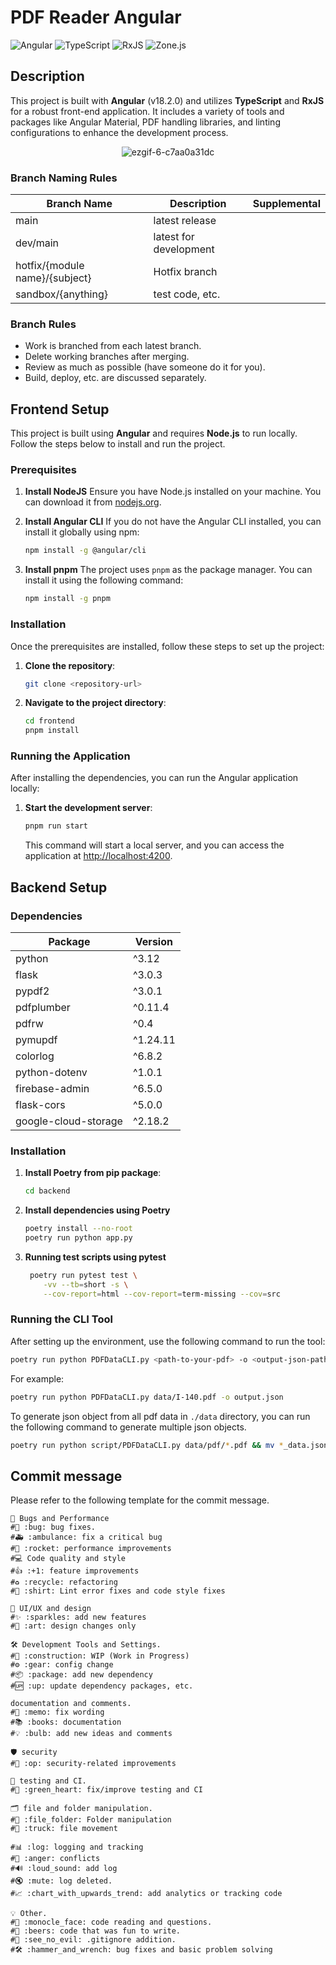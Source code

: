 # PDF Reader Angular

![Angular](https://img.shields.io/badge/Angular-18.2.0-red)
![TypeScript](https://img.shields.io/badge/TypeScript-5.5.2-blue)
![RxJS](https://img.shields.io/badge/RxJS-7.8.0-purple)
![Zone.js](https://img.shields.io/badge/Zone.js-0.14.10-yellowgreen)

## Description

This project is built with **Angular** (v18.2.0) and utilizes **TypeScript** and **RxJS** for a robust front-end application. It includes a variety of tools and packages like Angular Material, PDF handling libraries, and linting configurations to enhance the development process.

<p align="center">
   <img src="https://github.com/user-attachments/assets/02074ed6-dc5a-4141-a6ec-8982d3657ba9" alt="ezgif-6-c7aa0a31dc" />
</p>

### Branch Naming Rules

| Branch Name                    | Description            | Supplemental |
| ------------------------------ | ---------------------- | ------------ |
| main                           | latest release         |              |
| dev/main                       | latest for development |              |
| hotfix/{module name}/{subject} | Hotfix branch          |              |
| sandbox/{anything}             | test code, etc.        |              |

### Branch Rules

-   Work is branched from each latest branch.
-   Delete working branches after merging.
-   Review as much as possible (have someone do it for you).
-   Build, deploy, etc. are discussed separately.

## Frontend Setup

This project is built using **Angular** and requires **Node.js** to run locally. Follow the steps below to install and run the project.

### Prerequisites

1. **Install NodeJS**
   Ensure you have Node.js installed on your machine. You can download it from [nodejs.org](https://nodejs.org/en/download/).

2. **Install Angular CLI**
   If you do not have the Angular CLI installed, you can install it globally using npm:

    ```bash
    npm install -g @angular/cli
    ```

3. **Install pnpm**
   The project uses `pnpm` as the package manager. You can install it using the following command:

    ```bash
    npm install -g pnpm
    ```

### Installation

Once the prerequisites are installed, follow these steps to set up the project:

1. **Clone the repository**:

    ```bash
    git clone <repository-url>
    ```

2. **Navigate to the project directory**:
    ```bash
    cd frontend
    pnpm install
    ```

### Running the Application

After installing the dependencies, you can run the Angular application locally:

1. **Start the development server**:

    ```bash
    pnpm run start
    ```

    This command will start a local server, and you can access the application at [http://localhost:4200](http://localhost:4200).

## Backend Setup

### Dependencies

| Package              | Version  |
| -------------------- | -------- |
| python               | ^3.12    |
| flask                | ^3.0.3   |
| pypdf2               | ^3.0.1   |
| pdfplumber           | ^0.11.4  |
| pdfrw                | ^0.4     |
| pymupdf              | ^1.24.11 |
| colorlog             | ^6.8.2   |
| python-dotenv        | ^1.0.1   |
| firebase-admin       | ^6.5.0   |
| flask-cors           | ^5.0.0   |
| google-cloud-storage | ^2.18.2  |

### Installation

1. **Install Poetry from pip package**:

    ```bash
    cd backend
    ```

2. **Install dependencies using Poetry**

    ```bash
    poetry install --no-root
    poetry run python app.py
    ```

3. **Running test scripts using pytest**
    ```bash
     poetry run pytest test \
        -vv --tb=short -s \
        --cov-report=html --cov-report=term-missing --cov=src
    ```

### Running the CLI Tool

After setting up the environment, use the following command to run the tool:

```bash
poetry run python PDFDataCLI.py <path-to-your-pdf> -o <output-json-path>
```

For example:

```bash
poetry run python PDFDataCLI.py data/I-140.pdf -o output.json
```

To generate json object from all pdf data in `./data` directory, you can run the following command to generate multiple json objects.

```bash
poetry run python script/PDFDataCLI.py data/pdf/*.pdf && mv *_data.json data/valid/
```

## Commit message

Please refer to the following template for the commit message.

```plaintext
🐞 Bugs and Performance
#🐛 :bug: bug fixes.
#🚑 :ambulance: fix a critical bug
#🚀 :rocket: performance improvements
#💻 Code quality and style
#👍 :+1: feature improvements
#♻️ :recycle: refactoring
#👕 :shirt: Lint error fixes and code style fixes

🎨 UI/UX and design
#✨ :sparkles: add new features
#🎨 :art: design changes only

🛠️ Development Tools and Settings.
#🚧 :construction: WIP (Work in Progress)
#⚙ :gear: config change
#📦 :package: add new dependency
#🆙 :up: update dependency packages, etc.

documentation and comments.
#📝 :memo: fix wording
#📚 :books: documentation
#💡 :bulb: add new ideas and comments

🛡️ security
#👮 :op: security-related improvements

🧪 testing and CI.
#💚 :green_heart: fix/improve testing and CI

🗂️ file and folder manipulation.
#📂 :file_folder: Folder manipulation
#🚚 :truck: file movement

#📊 :log: logging and tracking
#💢 :anger: conflicts
#🔊 :loud_sound: add log
#🔇 :mute: log deleted.
#📈 :chart_with_upwards_trend: add analytics or tracking code

💡 Other.
#🧐 :monocle_face: code reading and questions.
#🍻 :beers: code that was fun to write.
#🙈 :see_no_evil: .gitignore addition.
#🛠️ :hammer_and_wrench: bug fixes and basic problem solving
```
